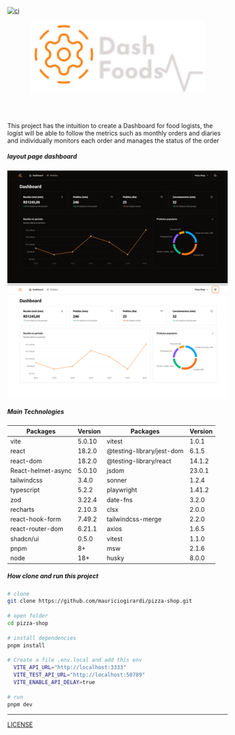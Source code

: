 [![ci](https://github.com/mauriciogirardi/pizza-shop/actions/workflows/ci.yml/badge.svg)](https://github.com/mauriciogirardi/pizza-shop/actions/workflows/ci.yml)

<div align="center">
  <img src=".github/imgs/logo.svg" width="400px"/>
</div>

<br/>
<br/>
<br/>

This project has the intuition to create a Dashboard for food logists, the logist will be able to follow the metrics such as monthly orders and diaries and individually monitors each order and manages the status of the order

##### layout page dashboard

![Layout dashboard dark theme!](.github/imgs/dash-dark.png)
![Layout dashboard dark theme!](.github/imgs/dash-light.png)

##### Main Technologies

| Packages           | Version | Packages                  | Version |
| ------------------ | ------- | ------------------------- | ------- |
| vite               | 5.0.10  | vitest                    | 1.0.1   |
| react              | 18.2.0  | @testing-library/jest-dom | 6.1.5   |
| react-dom          | 18.2.0  | @testing-library/react    | 14.1.2  |
| React-helmet-async | 5.0.10  | jsdom                     | 23.0.1  |
| tailwindcss        | 3.4.0   | sonner                    | 1.2.4   |
| typescript         | 5.2.2   | playwright                | 1.41.2  |
| zod                | 3.22.4  | date-fns                  | 3.2.0   |
| recharts           | 2.10.3  | clsx                      | 2.0.0   |
| react-hook-form    | 7.49.2  | tailwindcss-merge         | 2.2.0   |
| react-router-dom   | 6.21.1  | axios                     | 1.6.5   |
| shadcn/ui          | 0.5.0   | vitest                    | 1.1.0   |
| pnpm               | 8+      | msw                       | 2.1.6   |
| node               | 18+     | husky                     | 8.0.0   |

##### How clone and run this project

```bash
# clone
git clone https://github.com/mauriciogirardi/pizza-shop.git

# open folder
cd pizza-shop

# install dependencies
pnpm install

# Create a file .env.local and add this env
  VITE_API_URL="http://localhost:3333"
  VITE_TEST_API_URL="http://localhost:50789"
  VITE_ENABLE_API_DELAY=true

# run
pnpm dev
```

---

[LICENSE](/LICENSE)

